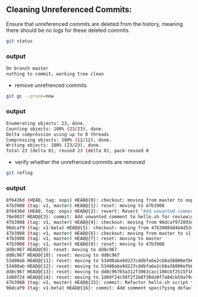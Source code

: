 ## Cleaning Unreferenced Commits:
  Ensure that unreferenced commits are deleted from the history, meaning there should be no logs for these deleted commits.
```bash
git status
```
### output
```bash
On branch master
nothing to commit, working tree clean
```
- remove unrefrenced commits
```bash
git gc --prune=now
```
### output
```bash
Enumerating objects: 23, done.
Counting objects: 100% (23/23), done.
Delta compression using up to 8 threads
Compressing objects: 100% (12/12), done.
Writing objects: 100% (23/23), done.
Total 23 (delta 0), reused 23 (delta 0), pack-reused 0
```
- verify whether the unrefrenced commits are removed
```bash
git reflog
```
### output
```bash
8f6436d (HEAD, tag: oops) HEAD@{0}: checkout: moving from master to oops
47b3908 (tag: v1, master) HEAD@{1}: reset: moving to 47b3908
8f6436d (HEAD, tag: oops) HEAD@{2}: revert: Revert "Add unwanted comment to hello.sh for review\n\nThis commit introduces an unwanted comment"
76e9837 HEAD@{3}: commit: Add unwanted comment to hello.sh for review\n\nThis commit introduces an unwanted comment
47b3908 (tag: v1, master) HEAD@{4}: checkout: moving from 96dcaf972093d1b5fe3cdd92e10228281400783d to master
96dcaf9 (tag: v1-beta) HEAD@{5}: checkout: moving from 47b3908dd4b4d53c01c2f463e51b20652aa755c4 to v1-beta
47b3908 (tag: v1, master) HEAD@{6}: checkout: moving from master to v1
47b3908 (tag: v1, master) HEAD@{7}: reset: moving to master
47b3908 (tag: v1, master) HEAD@{8}: reset: moving to 47b3908
dd8c967 HEAD@{9}: reset: moving to dd8c967
dd8c967 HEAD@{10}: reset: moving to dd8c967
53400ab HEAD@{11}: reset: moving to 53400aba9d227cddbfa6e2cb8a38800efb6a33ec
53400ab HEAD@{12}: reset: moving to 53400aba9d227cddbfa6e2cb8a38800efb6a33ec
dd8c967 HEAD@{13}: reset: moving to dd8c96765a312f3963cacc100cbf2515f16b3c9b
1d60f24 HEAD@{14}: reset: moving to 1d60f24c58f2f1b8f30da9f7a84cb59a79ad783d
47b3908 (tag: v1, master) HEAD@{15}: commit: Refactor hello.sh script to use default name if not provided
96dcaf9 (tag: v1-beta) HEAD@{16}: commit: Add comment specifying default greeting in hello.sh script
```
